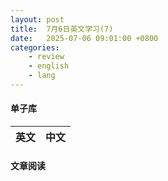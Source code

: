 ```yaml
---
layout: post
title:  7月6日英文学习(7)
date:   2025-07-06 09:01:00 +0800
categories: 
    - review
    - english
    - lang
---
```


#### 单子库

英文 | 中文
-- | --

#### 文章阅读
